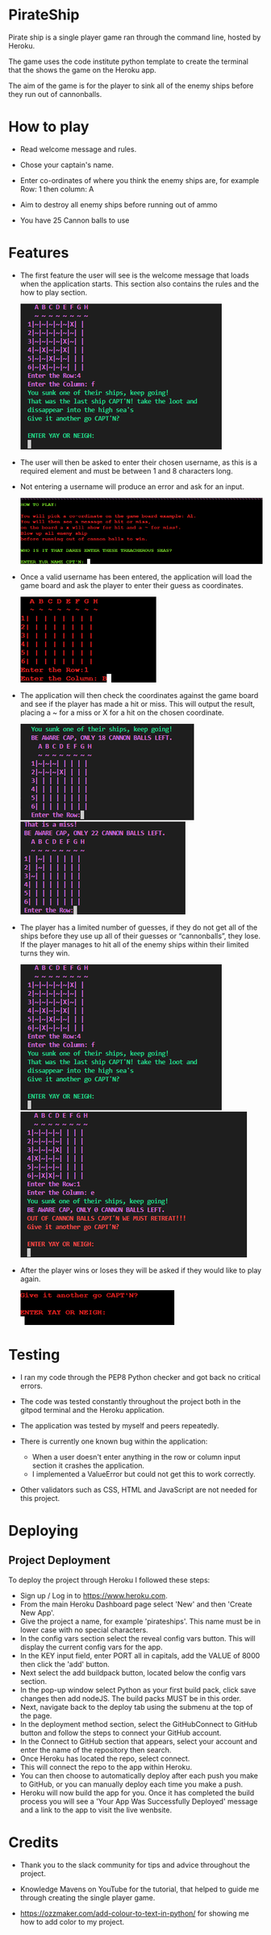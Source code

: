 # PirateShip

Pirate ship is a single player game ran through the command line, hosted by Heroku. 

The game uses the code institute python template to create the terminal that the shows the game on the Heroku app.  

The aim of the game is for the player to sink all of the enemy ships before they run out of cannonballs. 

# How to play 

- Read welcome message and rules. 

- Chose your captain's name. 

- Enter co-ordinates of where you think the enemy ships are, for example Row: 1 then column: A

- Aim to destroy all enemy ships before running out of ammo 

- You have 25 Cannon balls to use 

# Features 

-   The first feature the user will see is the welcome message that loads when the application starts. This section also contains the rules and the how to play section. 


    ![welcome](assets/images/winningmessage.png)
    

- 	The user will then be asked to enter their chosen username, as this is a required element and must be between 1 and 8 characters long. 
- 	Not entering a username will produce an error and ask for an input. 


    ![username](assets/images/username.png)


- 	Once a valid username has been entered, the application will load the game board and ask the player to enter their guess as coordinates. 


    ![guess](assets/images/guess.png) 


-   The application will then check the coordinates against the game board and see if the player has made a hit or miss. This will output the result, 
    placing a ~ for a miss or X for a hit on the chosen coordinate. 


    ![hit or miss](assets/images/hit.png) ![hit or miss](assets/images/miss.png)


-   The player has a limited number of guesses, if they do not get all of the ships before they use up all of their guesses or “cannonballs”, they lose. 
    If the player manages to hit all of the enemy ships within their limited turns they win. 


    ![win](assets/images/winningmessage.png) ![loss](assets/images/loss.png)

-   After the player wins or loses they will be asked if they would like to play again.


    ![retry](assets/images/retry.png)

# Testing

- I ran my code through the PEP8 Python checker and got back no critical errors.

- The code was tested constantly throughout the project both in the gitpod terminal and the Heroku application.

- The application was tested by myself and peers repeatedly.

- There is currently one known bug within the application:
    - When a user doesn't enter anything in the row or column input section it crashes the application.
    - I implemented a ValueError but could not get this to work correctly.

- Other validators such as CSS, HTML and JavaScript are not needed for this project.

# Deploying

## Project Deployment

To deploy the project through Heroku I followed these steps:

- Sign up / Log in to https://www.heroku.com.
- From the main Heroku Dashboard page select 'New' and then 'Create New App'.
- Give the project a name, for example 'pirateships'. This name must be in lower case with no special characters.
- In the config vars section select the reveal config vars button. This will display the current config vars for the app.
- In the KEY input field, enter PORT all in capitals, add the VALUE of 8000 then click the 'add' button.
- Next select the add buildpack button, located below the config vars section.
- In the pop-up window select Python as your first build pack, click save changes then add nodeJS. The build packs MUST be in this order.
- Next, navigate back to the deploy tab using the submenu at the top of the page.
- In the deployment method section, select the GitHubConnect to GitHub button and follow the steps to connect your GitHub account.
- In the Connect to GitHub section that appears, select your account and enter the name of the repository then search.
- Once Heroku has located the repo, select connect.
- This will connect the repo to the app within Heroku.
- You can then choose to automatically deploy after each push you make to GitHub, or you can manually deploy each time you make a push.
- Heroku will now build the app for you. Once it has completed the build process you will see a 'Your App Was Successfully Deployed' message and a link to the app to visit the live wenbsite.


# Credits

- Thank you to the slack community for tips and advice throughout the project.

- Knowledge Mavens on YouTube for the tutorial, that helped to guide me through creating the single player game.

- https://ozzmaker.com/add-colour-to-text-in-python/ for showing me how to add color to my project.

